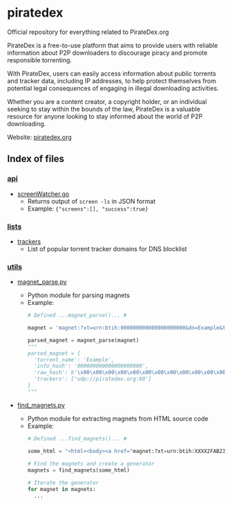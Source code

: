 # piratedex
Official repository for everything related to PirateDex.org

PirateDex is a free-to-use platform that aims to provide users with reliable information about P2P downloaders to discourage piracy and promote responsible torrenting. 

With PirateDex, users can easily access information about public torrents and tracker data, including IP addresses, to help protect themselves from potential legal consequences of engaging in illegal downloading activities. 

Whether you are a content creator, a copyright holder, or an individual seeking to stay within the bounds of the law, PirateDex is a valuable resource for anyone looking to stay informed about the world of P2P downloading.

Website: [piratedex.org](https://piratedex.org/)


## Index of files

### [api](https://github.com/scaredos/piratedex/tree/main/api)
  -  [screenWatcher.go](https://github.com/scaredos/piratedex/blob/main/api/screenWatcher.go)
     - Returns output of `screen -ls` in JSON format
     - Example: `{"screens":[], "success":true}`


### [lists](https://github.com/scaredos/piratedex/tree/main/lists)
  - [trackers](https://github.com/scaredos/piratedex/blob/main/lists/trackers)
    - List of popular torrent tracker domains for DNS blocklist
 
 
 ### [utils](https://github.com/scaredos/piratedex/tree/main/utils)
  - [magnet_parse.py](https://github.com/scaredos/piratedex/blob/main/utils/magnet_parse.py)
    - Python module for parsing magnets
    - Example:
      ```py
      # Defined ...magnet_parse()... #

      magnet = 'magnet:?xt=urn:btih:000000000000000000000&dn=Example&tr=udp%3A%2F%2Fpiratedex.org%3A80&'

      parsed_magnet = magnet_parse(magnet)
      """
      parsed_magnet = {
        'torrent_name': 'Example',
        'info_hash': '000000000000000000000',
        'raw_hash': b'\x00\x00\x00\x00\x00\x00\x00\x00\x00\x00\x00\x00\x00\x00\x00\x00\x00\x00\x00\x00',
        'trackers': ['udp://piratedex.org:80']
      }
      """
      ```
      
  - [find_magnets.py](https://github.com/scaredos/piratedex/blob/main/utils/find_magnets.py)
    - Python module for extracting magnets from HTML source code
    - Example:
      ```py
      # Defined ...find_magnets()... #
      
      some_html = "<html><body><a href="magnet:?xt=urn:btih:XXXX2FAB23AF00002A260980004590DBE7A02220&tr=udp%3A%2F%2Ftracker.bitsearch.to%3A1337%2Fannounce&tr=udp%3A%2F%2Ftracker.torrent.eu.org%3A451%2Fannounce&tr=udp%3A%2F%2Fwww.torrent.eu.org%3A451%2Fannounce&tr=udp%3A%2F%2Ftracker.breizh.pm%3A6969%2Fannounce&tr=udp%3A%2F%2F9.rarbg.com%3A2920%2Fannounce">Magnet</a></body></html>"
     
      # Find the magnets and create a generator
      magnets = find_magnets(some_html)

      # Iterate the generator
      for magnet in magnets:
        ...
      ```
